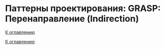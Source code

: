 # Паттерны проектирования: GRASP: Перенаправление (Indirection)

<!--
https://ru.wikipedia.org/wiki/GRASP
https://alishoff.com/blog/365
https://bool.dev/blog/detail/grasp-printsipy
https://habr.com/ru/articles/92570/
https://habr.com/ru/articles/38323/
-->

[К оглавлению](../../README.md)



[К оглавлению](../../README.md)

